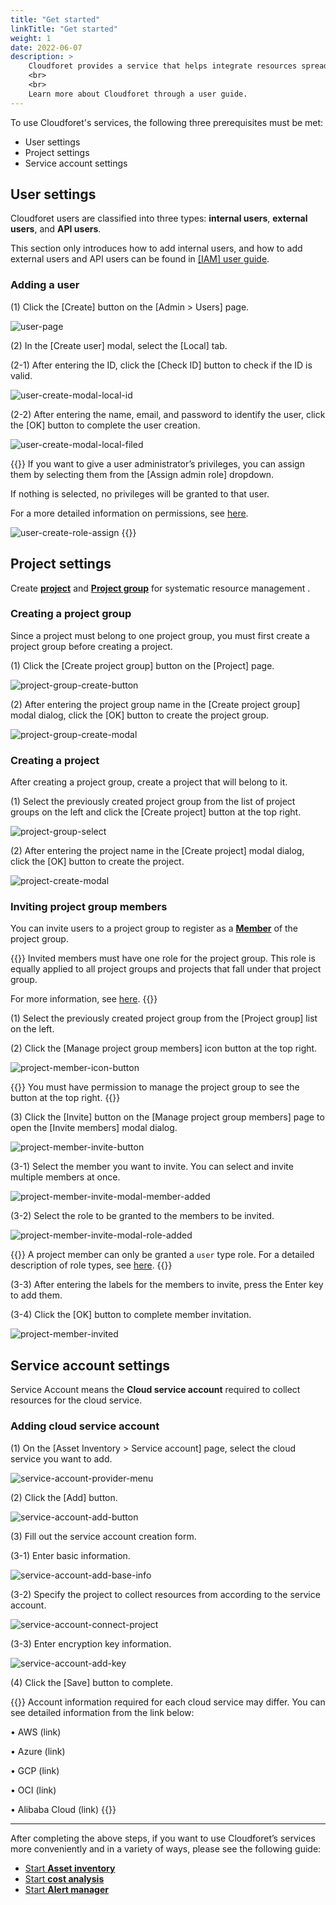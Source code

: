 ```yaml
---
title: "Get started"
linkTitle: "Get started"
weight: 1
date: 2022-06-07
description: >
    Cloudforet provides a service that helps integrate resources spread in many ‘cloud service’ providers and systematically manage them.
    <br>
    <br>
    Learn more about Cloudforet through a user guide. 
---
```


To use Cloudforet's services, the following three prerequisites must be met:

- User settings
- Project settings
- Service account settings

## User settings

Cloudforet users are classified into three types: **internal users**, **external users**, and **API users**.

This section only introduces how to add internal users, and how to add external users and API users can be found in [[IAM] user guide](/docs/guides/iam/iam-user).

### Adding a user

(1) Click the [Create] button on the [Admin > Users] page.

![user-page](/docs/guides/getting-started/user-setup-img/user-page.png)

(2) In the [Create user] modal, select the [Local] tab.

(2-1) After entering the ID, click the [Check ID] button to check if the ID is valid.

![user-create-modal-local-id](/docs/guides/getting-started/user-setup-img/user-create-modal-local-id.png)

(2-2) After entering the name, email, and password to identify the user, click the [OK] button to complete the user creation.

![user-create-modal-local-filed](/docs/guides/getting-started/user-setup-img/user-create-modal-local-filed.png)

{{<alert title="Assign administrator’s privileges">}}
If you want to give a user administrator’s privileges, you can assign them by selecting them from the [Assign admin role] dropdown.

If nothing is selected, no privileges will be granted to that user.

For a more detailed information on permissions, see [here](/docs/guides/administration/iam-role).

![user-create-role-assign](/docs/guides/getting-started/user-setup-img/user-create-role-assign.png)
{{</alert>}}


## Project settings

Create [**project**](/docs/guides/project/project) and [**Project group**](/docs/guides/project/project-group) for systematic resource management .

### Creating a project group

Since a project must belong to one project group, you must first create a project group before creating a project.

(1) Click the [Create project group] button on the [Project] page.

![project-group-create-button](/docs/guides/getting-started/project-setup-img/project-group-create-button.png)

(2) After entering the project group name in the [Create project group] modal dialog, click the [OK] button to create the project group.

![project-group-create-modal](/docs/guides/getting-started/project-setup-img/project-group-create-modal.png)

### Creating a project

After creating a project group, create a project that will belong to it.

(1) Select the previously created project group from the list of project groups on the left and click the [Create project] button at the top right.

![project-group-select](/docs/guides/getting-started/project-setup-img/project-group-select.png)

(2) After entering the project name in the [Create project] modal dialog, click the [OK] button to create the project.

![project-create-modal](/docs/guides/getting-started/project-setup-img/project-create-modal.png)


### Inviting project group members

You can invite users to a project group to register as a [**Member**](/docs/guides/project/member) of the project group.

{{<alert title="Roles of project group members">}}
Invited members must have one role for the project group.
This role is equally applied to all project groups and projects that fall under that project group.

For more information, see [here](/docs/guides/administration/iam-role).
{{</alert>}}

(1) Select the previously created project group from the [Project group] list on the left.

(2) Click the [Manage project group members] icon button at the top right.

![project-member-icon-button](/docs/guides/getting-started/project-setup-img/project-member-icon-button.png)

{{<alert title="">}}
You must have permission to manage the project group to see the button at the top right.
{{</alert>}}

(3) Click the [Invite] button on the [Manage project group members] page to open the [Invite members] modal dialog.

![project-member-invite-button](/docs/guides/getting-started/project-setup-img/project-member-invite-button.png)

(3-1) Select the member you want to invite. You can select and invite multiple members at once.

![project-member-invite-modal-member-added](/docs/guides/getting-started/project-setup-img/project-member-invite-modal-member-added.png)

(3-2) Select the role to be granted to the members to be invited.

![project-member-invite-modal-role-added](/docs/guides/getting-started/project-setup-img/project-member-invite-modal-role-added.png)

{{<alert title="Member’s role">}}
A project member can only be granted a `user` type role.
For a detailed description of role types, see [here](/docs/guides/administration/iam-role/#role-type).
{{</alert>}}

(3-3) After entering the labels for the members to invite, press the Enter key to add them.

(3-4) Click the [OK] button to complete member invitation.

![project-member-invited](/docs/guides/getting-started/project-setup-img/project-member-invited.png)

## Service account settings

Service Account means the **Cloud service account** required to collect resources for the cloud service.

### Adding cloud service account

(1) On the [Asset Inventory > Service account] page, select the cloud service you want to add.

![service-account-provider-menu](/docs/guides/getting-started/service-account-setup-img/service-account-provider-menu.png)

(2) Click the [Add] button.

![service-account-add-button](/docs/guides/getting-started/service-account-setup-img/service-account-add-button.png)

(3) Fill out the service account creation form.

(3-1) Enter basic information.

![service-account-add-base-info](/docs/guides/getting-started/service-account-setup-img/service-account-add-base-info.png)

(3-2) Specify the project to collect resources from according to the service account.

![service-account-connect-project](/docs/guides/getting-started/service-account-setup-img/service-account-connect-project.png)

(3-3) Enter encryption key information.

![service-account-add-key](/docs/guides/getting-started/service-account-setup-img/service-account-add-key.png)

(4) Click the [Save] button to complete.


{{<alert title="Add account by cloud service">}}
Account information required for each cloud service may differ. You can see detailed information from the link below:

• AWS (link)

• Azure (link)

• GCP (link)

• OCI (link)

• Alibaba Cloud (link)
{{</alert>}}

---

After completing the above steps, if you want to use Cloudforet’s services more conveniently and in a variety of ways, please see the following guide:

- [Start **Asset inventory**](/docs/guides/asset-inventory/quick-start)
- [Start **cost analysis**](/docs/guides/cost-explorer/cost-analysis)
- [Start **Alert manager**](/docs/guides/alert-manager/quick-start)
